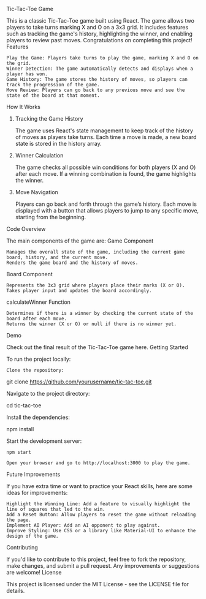 Tic-Tac-Toe Game

This is a classic Tic-Tac-Toe game built using React. The game allows two players to take turns marking X and O on a 3x3 grid. It includes features such as tracking the game's history, highlighting the winner, and enabling players to review past moves. Congratulations on completing this project!
Features

    Play the Game: Players take turns to play the game, marking X and O on the grid.
    Winner Detection: The game automatically detects and displays when a player has won.
    Game History: The game stores the history of moves, so players can track the progression of the game.
    Move Review: Players can go back to any previous move and see the state of the board at that moment.

How It Works
1. Tracking the Game History

    The game uses React's state management to keep track of the history of moves as players take turns.
    Each time a move is made, a new board state is stored in the history array.

2. Winner Calculation

    The game checks all possible win conditions for both players (X and O) after each move.
    If a winning combination is found, the game highlights the winner.

3. Move Navigation

    Players can go back and forth through the game’s history.
    Each move is displayed with a button that allows players to jump to any specific move, starting from the beginning.

Code Overview

The main components of the game are:
Game Component

    Manages the overall state of the game, including the current game board, history, and the current move.
    Renders the game board and the history of moves.

Board Component

    Represents the 3x3 grid where players place their marks (X or O).
    Takes player input and updates the board accordingly.

calculateWinner Function

    Determines if there is a winner by checking the current state of the board after each move.
    Returns the winner (X or O) or null if there is no winner yet.

Demo

Check out the final result of the Tic-Tac-Toe game here.
Getting Started

To run the project locally:

    Clone the repository:

git clone https://github.com/yourusername/tic-tac-toe.git

Navigate to the project directory:

cd tic-tac-toe

Install the dependencies:

npm install

Start the development server:

    npm start

    Open your browser and go to http://localhost:3000 to play the game.

Future Improvements

If you have extra time or want to practice your React skills, here are some ideas for improvements:

    Highlight the Winning Line: Add a feature to visually highlight the line of squares that led to the win.
    Add a Reset Button: Allow players to reset the game without reloading the page.
    Implement AI Player: Add an AI opponent to play against.
    Improve Styling: Use CSS or a library like Material-UI to enhance the design of the game.

Contributing

If you'd like to contribute to this project, feel free to fork the repository, make changes, and submit a pull request. Any improvements or suggestions are welcome!
License

This project is licensed under the MIT License - see the LICENSE file for details.
